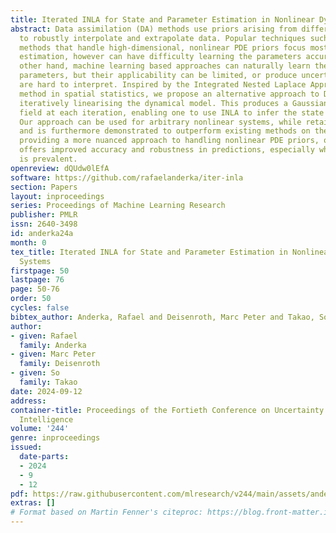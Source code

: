 ```yaml
---
title: Iterated INLA for State and Parameter Estimation in Nonlinear Dynamical Systems
abstract: Data assimilation (DA) methods use priors arising from differential equations
  to robustly interpolate and extrapolate data. Popular techniques such as ensemble
  methods that handle high-dimensional, nonlinear PDE priors focus mostly on state
  estimation, however can have difficulty learning the parameters accurately. On the
  other hand, machine learning based approaches can naturally learn the state and
  parameters, but their applicability can be limited, or produce uncertainties that
  are hard to interpret. Inspired by the Integrated Nested Laplace Approximation (INLA)
  method in spatial statistics, we propose an alternative approach to DA based on
  iteratively linearising the dynamical model. This produces a Gaussian Markov random
  field at each iteration, enabling one to use INLA to infer the state and parameters.
  Our approach can be used for arbitrary nonlinear systems, while retaining interpretability,
  and is furthermore demonstrated to outperform existing methods on the DA task. By
  providing a more nuanced approach to handling nonlinear PDE priors, our methodology
  offers improved accuracy and robustness in predictions, especially where data sparsity
  is prevalent.
openreview: dQUdw0lEfA
software: https://github.com/rafaelanderka/iter-inla
section: Papers
layout: inproceedings
series: Proceedings of Machine Learning Research
publisher: PMLR
issn: 2640-3498
id: anderka24a
month: 0
tex_title: Iterated INLA for State and Parameter Estimation in Nonlinear Dynamical
  Systems
firstpage: 50
lastpage: 76
page: 50-76
order: 50
cycles: false
bibtex_author: Anderka, Rafael and Deisenroth, Marc Peter and Takao, So
author:
- given: Rafael
  family: Anderka
- given: Marc Peter
  family: Deisenroth
- given: So
  family: Takao
date: 2024-09-12
address:
container-title: Proceedings of the Fortieth Conference on Uncertainty in Artificial
  Intelligence
volume: '244'
genre: inproceedings
issued:
  date-parts:
  - 2024
  - 9
  - 12
pdf: https://raw.githubusercontent.com/mlresearch/v244/main/assets/anderka24a/anderka24a.pdf
extras: []
# Format based on Martin Fenner's citeproc: https://blog.front-matter.io/posts/citeproc-yaml-for-bibliographies/
---
```

